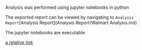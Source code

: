 Analysis was performed using jupyter notebooks in python

The exported report can be viewed by navigating to `Analysis Report`[Analysis Report](Analysis Report/Walmart Analysis.md)

The jupyter notebooks are executable

[a relative link](README.md)
